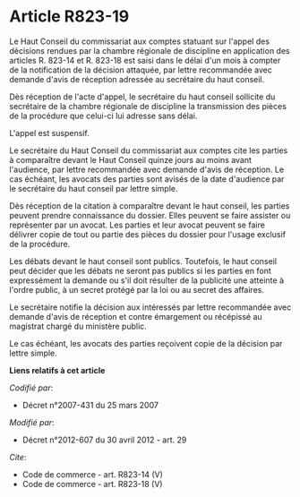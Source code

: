 # Article R823-19

Le Haut Conseil du commissariat aux comptes statuant sur l'appel des décisions rendues par la chambre régionale de discipline
en application des articles R. 823-14 et R. 823-18 est saisi dans le délai d'un mois à compter de la notification de la
décision attaquée, par lettre recommandée avec demande d'avis de réception adressée au secrétaire du haut conseil. 

Dès réception de l'acte d'appel, le secrétaire du haut conseil sollicite du secrétaire de la chambre régionale de discipline
la transmission des pièces de la procédure que celui-ci lui adresse sans délai. 

L'appel est suspensif. 

Le secrétaire du Haut Conseil du commissariat aux comptes cite les parties à comparaître devant le Haut Conseil quinze jours
au moins avant l'audience, par lettre recommandée avec demande d'avis de réception. Le cas échéant, les avocats des parties
sont avisés de la date d'audience par le secrétaire du haut conseil par lettre simple. 

Dès réception de la citation à comparaître devant le haut conseil, les parties peuvent prendre connaissance du dossier. Elles
peuvent se faire assister ou représenter par un avocat. Les parties et leur avocat peuvent se faire délivrer copie de tout ou
partie des pièces du dossier pour l'usage exclusif de la procédure. 

Les débats devant le haut conseil sont publics. Toutefois, le haut conseil peut décider que les débats ne seront pas publics
si les parties en font expressément la demande ou s'il doit résulter de la publicité une atteinte à l'ordre public, à un
secret protégé par la loi ou au secret des affaires.

Le secrétaire notifie la décision aux intéressés par lettre recommandée avec demande d'avis de réception et contre émargement
ou récépissé au magistrat chargé du ministère public. 

Le cas échéant, les avocats des parties reçoivent copie de la décision par lettre simple.

**Liens relatifs à cet article**

_Codifié par_:

  - Décret n°2007-431 du 25 mars 2007

_Modifié par_:

  - Décret n°2012-607 du 30 avril 2012 - art. 29

_Cite_:

  - Code de commerce - art. R823-14 (V)
  - Code de commerce - art. R823-18 (V)
